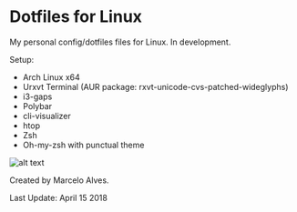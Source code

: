 # Dotfiles for Linux

My personal config/dotfiles files for Linux. In development.

Setup:
- Arch Linux x64
- Urxvt Terminal (AUR package: rxvt-unicode-cvs-patched-wideglyphs)
- i3-gaps
- Polybar
- cli-visualizer
- htop
- Zsh
- Oh-my-zsh with punctual theme


![alt text](https://i.imgur.com/Fzq6Bwt.png)



Created by Marcelo Alves.

Last Update: April 15 2018
